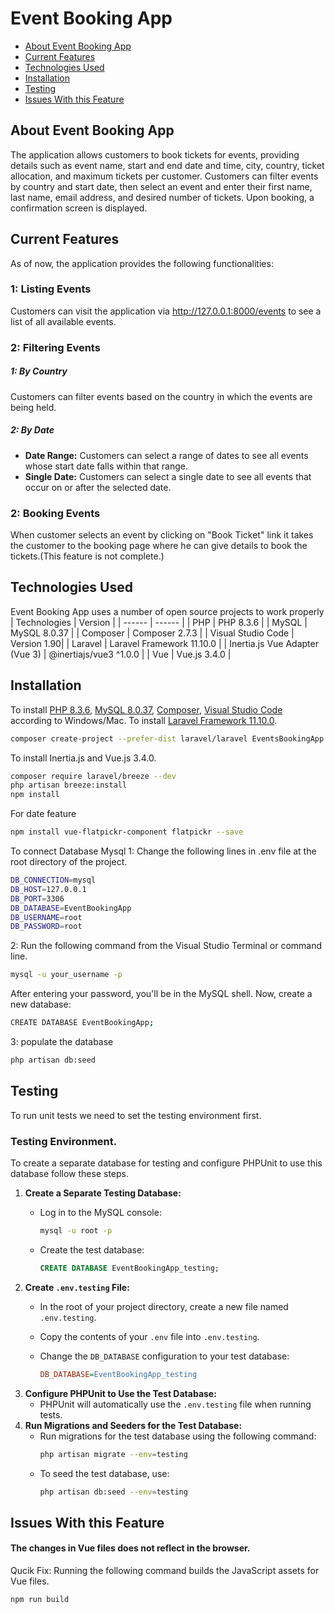 # Event Booking App
* [About Event Booking App](#about-event-booking-app)
* [Current Features](#current-features)
* [Technologies Used](#technologies-used)
* [Installation](#Installation)
* [Testing](#testing)
* [Issues With this Feature](#issues-with-this-feature)
## About Event Booking App
The application allows customers to book tickets for events, providing details such as event name, start and end date and time, city, country, ticket allocation, and maximum tickets per customer. Customers can filter events by country and start date, then select an event and enter their first name, last name, email address, and desired number of tickets. Upon booking, a confirmation screen is displayed.

## Current Features
As of now, the application provides the following functionalities:
### 1: Listing Events
Customers can visit the application via http://127.0.0.1:8000/events to see a list of all available events.

### 2: Filtering Events

##### 1: By Country
Customers can filter events based on the country in which the events are being held.
##### 2: By Date
* **Date Range:** 
  Customers can select a range of dates to see all events whose start date falls within that range.
* **Single Date:** 
  Customers can select a single date to see all events that occur on or after the selected date.
### 2: Booking Events
When customer selects an event by clicking on "Book Ticket" link it takes the customer to the booking page where he can give details to book the tickets.(This feature is not complete.) 

## Technologies Used
Event Booking App uses a number of open source projects to work properly
| Technologies | Version |
| ------ | ------ |
| PHP | PHP 8.3.6 |
| MySQL | MySQL 8.0.37 |
| Composer | Composer 2.7.3 |
| Visual Studio Code | Version 1.90|
| Laravel | Laravel Framework 11.10.0 |
| Inertia.js Vue Adapter (Vue 3) | @inertiajs/vue3 ^1.0.0 |
| Vue | Vue.js 3.4.0 |

 

## Installation
To install [PHP 8.3.6](https://www.php.net/downloads.php), [MySQL 8.0.37](https://dev.mysql.com/downloads/installer/), [Composer](https://getcomposer.org/), [Visual Studio Code](https://code.visualstudio.com/) according to Windows/Mac.
To install [Laravel Framework 11.10.0](https://laravel.com/).
```sh
composer create-project --prefer-dist laravel/laravel EventsBookingApp 
```
To install Inertia.js and Vue.js 3.4.0.
```sh
composer require laravel/breeze --dev 
php artisan breeze:install 
npm install 
```
For date feature 
```sh
npm install vue-flatpickr-component flatpickr --save 
```
To connect Database Mysql 
1: Change the following lines in .env file at the root directory of the project. 
```sh
DB_CONNECTION=mysql 
DB_HOST=127.0.0.1 
DB_PORT=3306 
DB_DATABASE=EventBookingApp 
DB_USERNAME=root 
DB_PASSWORD=root 
```
2: Run the following command from the Visual Studio Terminal or command line.
```sh
mysql -u your_username -p  
```
After entering your password, you'll be in the MySQL shell. Now, create a new database: 
```sh
CREATE DATABASE EventBookingApp; 
```
3: populate the database
```sh
php artisan db:seed 
```
## Testing
To run unit tests we need to set the testing environment first.
### Testing Environment.  
To create a separate database for testing and configure PHPUnit to use this database follow these steps. 

1. **Create a Separate Testing Database:** 
    - Log in to the MySQL console: 
      ```sh 
      mysql -u root -p 
      ``` 

    - Create the test database: 
      ```sql 
      CREATE DATABASE EventBookingApp_testing; 
      ``` 
2. **Create `.env.testing` File:** 
    - In the root of your project directory, create a new file named `.env.testing`. 
    - Copy the contents of your `.env` file into `.env.testing`. 
    - Change the `DB_DATABASE` configuration to your test database: 

      ```ini 
      DB_DATABASE=EventBookingApp_testing 
      ``` 
3. **Configure PHPUnit to Use the Test Database:** 
    - PHPUnit will automatically use the `.env.testing` file when running tests. 
4. **Run Migrations and Seeders for the Test Database:** 
    - Run migrations for the test database using the following command: 
      ```sh 
      php artisan migrate --env=testing 
      ``` 
    - To seed the test database, use: 
      ```sh 
      php artisan db:seed --env=testing 
      ``` 
## Issues With this Feature
#### The changes in Vue files does not reflect in the browser.
Qucik Fix: Running the following command builds the JavaScript assets for Vue files.
```sh
npm run build
```


